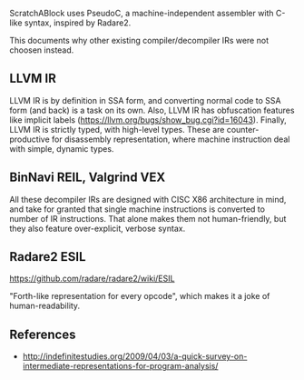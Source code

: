 ScratchABlock uses PseudoC, a machine-independent assembler with C-like
syntax, inspired by Radare2.

This documents why other existing compiler/decompiler IRs were not
choosen instead.

LLVM IR
-------

LLVM IR is by definition in SSA form, and converting normal code to SSA
form (and back) is a task on its own. Also, LLVM IR has obfuscation
features like implicit labels (https://llvm.org/bugs/show_bug.cgi?id=16043).
Finally, LLVM IR is strictly typed, with high-level types. These are
counter-productive for disassembly representation, where machine instruction
deal with simple, dynamic types.

BinNavi REIL, Valgrind VEX
--------------------------

All these decompiler IRs are designed with CISC X86 architecture in
mind, and take for granted that single machine instructions is
converted to number of IR instructions. That alone makes them not
human-friendly, but they also feature over-explicit, verbose syntax.

Radare2 ESIL
------------

https://github.com/radare/radare2/wiki/ESIL

"Forth-like representation for every opcode", which makes it a joke
of human-readability.


References
----------
* http://indefinitestudies.org/2009/04/03/a-quick-survey-on-intermediate-representations-for-program-analysis/

